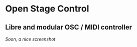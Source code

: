# Open Stage Control
## Libre and modular OSC / MIDI controller

*Soon, a nice screenshot*


<style>
h1, h2 {
    <!-- text-align: center; -->
}
</style>

<style>
html {
    overflow-y: scroll
}
.md-sidebar--secondary {
  display: none;
}
@media screen and (min-width: 76.1875em) {
    .md-sidebar--primary {
      display: none;
    }
}

.md-content {
    margin: 0;
}
.md-content__inner {
    margin-left: .8rem;
    margin-right: .6rem;
}
</style>
